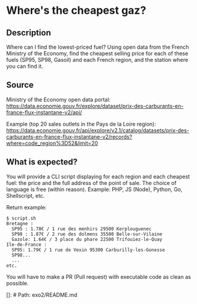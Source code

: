 
# Where's the cheapest gaz?

## Description

Where can I find the lowest-priced fuel? Using open data from the French Ministry of the Economy, find the cheapest selling price for each of these fuels (SP95, SP98, Gasoil) and each French region, and the station where you can find it.

## Source

Ministry of the Economy open data portal: https://data.economie.gouv.fr/explore/dataset/prix-des-carburants-en-france-flux-instantane-v2/api/

Example (top 20 sales outlets in the Pays de la Loire region): https://data.economie.gouv.fr/api/explore/v2.1/catalog/datasets/prix-des-carburants-en-france-flux-instantane-v2/records?where=code_region%3D52&limit=20

## What is expected?

You will provide a CLI script displaying for each region and each cheapest fuel: the price and the full address of the point of sale.
The choice of language is free (within reason). Example: PHP, JS (Node), Python, Go, Shellscript, etc.

Return example:

```shell
$ script.sh
Bretagne :
  SP95 : 1.78€ / 1 rue des menhirs 29500 Kerplouguenec
  SP98 : 1.87€ / 2 rue des dolmens 35500 Belle-sur-Vilaine
  Gazole: 1.64€ / 3 place du phare 22500 Trifouiez-le-Quay
Ile-de-France :
  SP95: 1.79€ / 1 rue de Vexin 95300 Carburilly-les-Gonesse
  SP98...
  ...
etc.
```

You will have to make a PR (Pull request) with executable code as clean as possible.

[]: # Path: exo2/README.md
